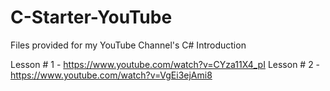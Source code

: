 # C-Starter-YouTube
Files provided for my YouTube Channel's C# Introduction

Lesson # 1 - https://www.youtube.com/watch?v=CYza11X4_pI
Lesson # 2 - https://www.youtube.com/watch?v=VgEi3ejAmi8
